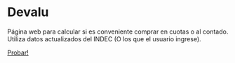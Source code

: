 # Devalu
Página web para calcular si es conveniente comprar en cuotas o al contado. Utiliza datos actualizados del INDEC (O los que el usuario ingrese).

[Probar!](https://devalu.vercel.app/)
